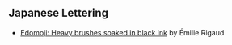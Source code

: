 ## Japanese Lettering

- [Edomoji: Heavy brushes soaked in black ink](https://aisforfonts.com/edomoji) by Émilie Rigaud